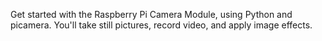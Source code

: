 Get started with the Raspberry Pi Camera Module, using Python and picamera. You'll take still pictures, record video, and apply image effects.
